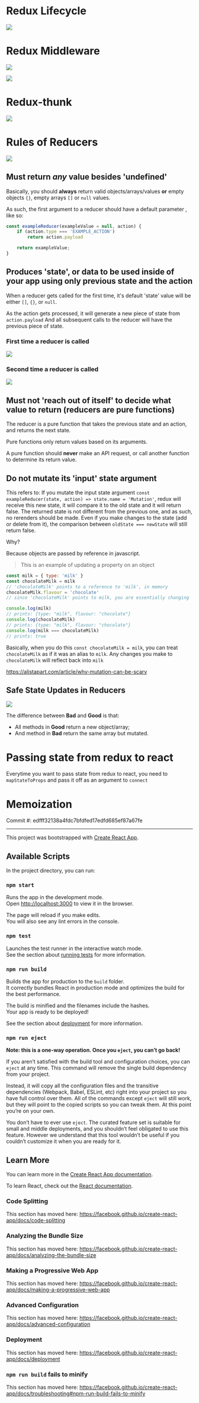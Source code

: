 # Redux Lifecycle

![](http://i66.tinypic.com/24gvpxz.png)

# Redux Middleware

![](http://i66.tinypic.com/hswf2u.png)

![](http://i67.tinypic.com/aln8k8.png)

# Redux-thunk

![](http://i68.tinypic.com/2lk8s47.png)

# Rules of Reducers

![](http://i65.tinypic.com/33xe8w7.png)

## Must return _any_ value besides 'undefined'

Basically, you should **always** return valid objects/arrays/values **or** empty objects `{}`, empty arrays `[]` or `null` values.

As such, the first argument to a reducer should have a default parameter , like so:

```javascript
const exampleReducer(exampleValue = null, action) {
    if (action.type === 'EXAMPLE_ACTION')
        return action.payload

    return exampleValue;
}
```

## Produces 'state', or data to be used inside of your app using only previous state and the action

When a reducer gets called for the first time, it's default 'state' value will be either `[]`, `{}`, or `null`.

As the action gets processed, it will generate a new piece of state from `action.payload`
And all subsequent calls to the reducer will have the previous piece of state. 

### First time a reducer is called

![](http://i64.tinypic.com/ab45f7.png)

### Second time a reducer is called

![](http://i65.tinypic.com/jux2ko.png)

## Must not 'reach out of itself' to decide what value to return (reducers are pure functions)

The reducer is a pure function that takes the previous state and an action, and returns the next state.

Pure functions only return values based on its arguments.

A pure function should **never** make an API request, or call another function to determine its return value.

## Do not mutate its 'input' state argument

This refers to: If you mutate the input state argument `const exampleReducer(state, action) => state.name = 'Mutation'`, redux will receive this new state, it will compare it to the old state and it will return false. The returned state is not different from the previous one, and as such, no rerenders should be made. Even if you make changes to the state (add or delete from it), the comparison between `oldState === newState` will still return false. 

Why?

Because objects are passed by reference in javascript.

> This is an example of updating a property on an object

```javascript
const milk = { type: 'milk' }
const chocolateMilk = milk
// 'chocolateMilk' points to a reference to 'milk', in memory
chocolateMilk.flavour = 'chocolate'
// since 'chocolateMilk' points to milk, you are essentially changing 'milk' here

console.log(milk)
// prints: {type: "milk", flavour: "chocolate"}
console.log(chocolateMilk)
// prints: {type: "milk", flavour: "chocolate"}
console.log(milk === chocolateMilk)
// prints: true
```

Basically, when you do this `const chocolateMilk = milk`, you can treat `chocolateMilk` as if it was an alias to `milk`. Any changes you make to `chocolateMilk` will reflect back into `milk`

https://alistapart.com/article/why-mutation-can-be-scary

## Safe State Updates in Reducers

![](http://i67.tinypic.com/28rh3yq.png)

The difference between **Bad** and **Good** is that:
- All methods in **Good** return a new object/array;
- And method in **Bad** return the same array but mutated.

# Passing state from redux to react

Everytime you want to pass state from redux to react, you need to `mapStateToProps` and pass it off as an argument to `connect`

# Memoization

Commit #: edfff32138a4fdc7bfdfed17edfd685ef87a67fe

---

This project was bootstrapped with [Create React App](https://github.com/facebook/create-react-app).

## Available Scripts

In the project directory, you can run:

### `npm start`

Runs the app in the development mode.<br>
Open [http://localhost:3000](http://localhost:3000) to view it in the browser.

The page will reload if you make edits.<br>
You will also see any lint errors in the console.

### `npm test`

Launches the test runner in the interactive watch mode.<br>
See the section about [running tests](https://facebook.github.io/create-react-app/docs/running-tests) for more information.

### `npm run build`

Builds the app for production to the `build` folder.<br>
It correctly bundles React in production mode and optimizes the build for the best performance.

The build is minified and the filenames include the hashes.<br>
Your app is ready to be deployed!

See the section about [deployment](https://facebook.github.io/create-react-app/docs/deployment) for more information.

### `npm run eject`

**Note: this is a one-way operation. Once you `eject`, you can’t go back!**

If you aren’t satisfied with the build tool and configuration choices, you can `eject` at any time. This command will remove the single build dependency from your project.

Instead, it will copy all the configuration files and the transitive dependencies (Webpack, Babel, ESLint, etc) right into your project so you have full control over them. All of the commands except `eject` will still work, but they will point to the copied scripts so you can tweak them. At this point you’re on your own.

You don’t have to ever use `eject`. The curated feature set is suitable for small and middle deployments, and you shouldn’t feel obligated to use this feature. However we understand that this tool wouldn’t be useful if you couldn’t customize it when you are ready for it.

## Learn More

You can learn more in the [Create React App documentation](https://facebook.github.io/create-react-app/docs/getting-started).

To learn React, check out the [React documentation](https://reactjs.org/).

### Code Splitting

This section has moved here: https://facebook.github.io/create-react-app/docs/code-splitting

### Analyzing the Bundle Size

This section has moved here: https://facebook.github.io/create-react-app/docs/analyzing-the-bundle-size

### Making a Progressive Web App

This section has moved here: https://facebook.github.io/create-react-app/docs/making-a-progressive-web-app

### Advanced Configuration

This section has moved here: https://facebook.github.io/create-react-app/docs/advanced-configuration

### Deployment

This section has moved here: https://facebook.github.io/create-react-app/docs/deployment

### `npm run build` fails to minify

This section has moved here: https://facebook.github.io/create-react-app/docs/troubleshooting#npm-run-build-fails-to-minify
